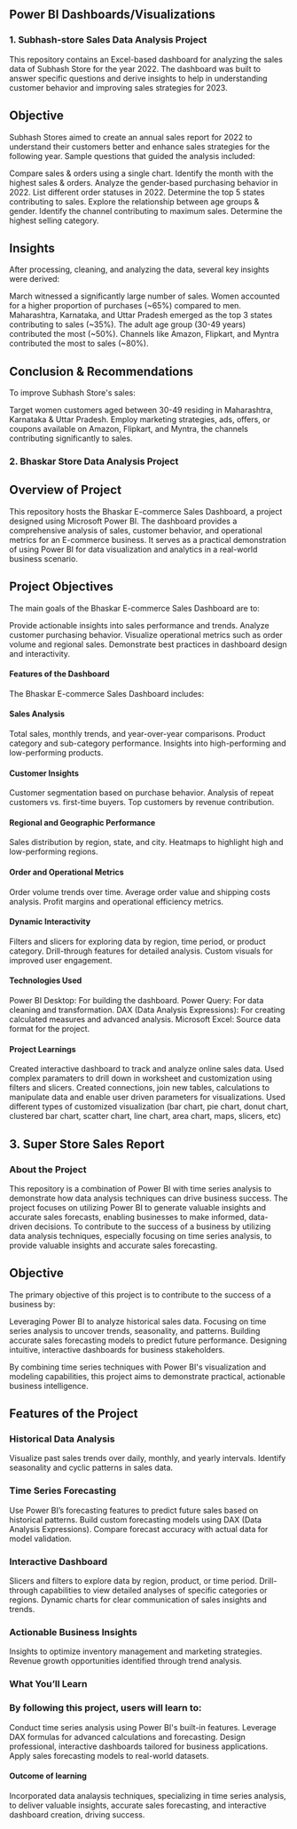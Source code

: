 ## Power BI Dashboards/Visualizations

### 1. Subhash-store Sales Data Analysis Project
This repository contains an Excel-based dashboard for analyzing the sales data of Subhash Store for the year 2022. The dashboard was built to answer specific questions and derive insights to help in understanding customer behavior and improving sales strategies for 2023.

## Objective
Subhash Stores aimed to create an annual sales report for 2022 to understand their customers better and enhance sales strategies for the following year. Sample questions that guided the analysis included:

Compare sales & orders using a single chart.
Identify the month with the highest sales & orders.
Analyze the gender-based purchasing behavior in 2022.
List different order statuses in 2022.
Determine the top 5 states contributing to sales.
Explore the relationship between age groups & gender.
Identify the channel contributing to maximum sales.
Determine the highest selling category.

## Insights

After processing, cleaning, and analyzing the data, several key insights were derived:

March witnessed a significantly large number of sales.
Women accounted for a higher proportion of purchases (~65%) compared to men.
Maharashtra, Karnataka, and Uttar Pradesh emerged as the top 3 states contributing to sales (~35%).
The adult age group (30-49 years) contributed the most (~50%).
Channels like Amazon, Flipkart, and Myntra contributed the most to sales (~80%).

## Conclusion & Recommendations

To improve Subhash Store's sales:

Target women customers aged between 30-49 residing in Maharashtra, Karnataka & Uttar Pradesh.
Employ marketing strategies, ads, offers, or coupons available on Amazon, Flipkart, and Myntra, the channels contributing significantly to sales.
               


### 2. Bhaskar Store Data Analysis Project

## Overview of Project
This repository hosts the Bhaskar E-commerce Sales Dashboard, a project designed using Microsoft Power BI. The dashboard provides a comprehensive analysis of sales, customer behavior, and operational metrics for an E-commerce business. It serves as a practical demonstration of using Power BI for data visualization and analytics in a real-world business scenario. 


## Project Objectives
The main goals of the Bhaskar E-commerce Sales Dashboard are to:

Provide actionable insights into sales performance and trends.
Analyze customer purchasing behavior.
Visualize operational metrics such as order volume and regional sales.
Demonstrate best practices in dashboard design and interactivity.


#### Features of the Dashboard
The Bhaskar E-commerce Sales Dashboard includes:

#### Sales Analysis
Total sales, monthly trends, and year-over-year comparisons.
Product category and sub-category performance.
Insights into high-performing and low-performing products.

#### Customer Insights
Customer segmentation based on purchase behavior.
Analysis of repeat customers vs. first-time buyers.
Top customers by revenue contribution.

#### Regional and Geographic Performance
Sales distribution by region, state, and city.
Heatmaps to highlight high and low-performing regions.

#### Order and Operational Metrics
Order volume trends over time.
Average order value and shipping costs analysis.
Profit margins and operational efficiency metrics.

#### Dynamic Interactivity
Filters and slicers for exploring data by region, time period, or product category.
Drill-through features for detailed analysis.
Custom visuals for improved user engagement.

#### Technologies Used
Power BI Desktop: For building the dashboard.
Power Query: For data cleaning and transformation.
DAX (Data Analysis Expressions): For creating calculated measures and advanced analysis.
Microsoft Excel: Source data format for the project.

#### Project Learnings
Created interactive dashboard to track and analyze online sales  data.
Used complex paramaters to drill down in worksheet and customization using filters and slicers.
Created connections, join new tables, calculations to manipulate data and enable user driven parameters for visualizations.
Used different types of customized visualization (bar chart, pie chart, donut chart, clustered bar chart, scatter chart, line chart, area chart, maps, slicers, etc)



## 3. Super Store Sales Report 

### About the Project
This repository is a combination of Power BI with time series analysis to demonstrate how data analysis techniques can drive business success. The project focuses on utilizing Power BI to generate valuable insights and accurate sales forecasts, enabling businesses to make informed, data-driven decisions. To contribute to the success of a business by utilizing data analysis techniques, especially focusing on time series analysis, to provide valuable insights and accurate sales forecasting.

## Objective
The primary objective of this project is to contribute to the success of a business by:

Leveraging Power BI to analyze historical sales data.
Focusing on time series analysis to uncover trends, seasonality, and patterns.
Building accurate sales forecasting models to predict future performance.
Designing intuitive, interactive dashboards for business stakeholders.

By combining time series techniques with Power BI's visualization and modeling capabilities, this project aims to demonstrate practical, actionable business intelligence.


## Features of the Project

### Historical Data Analysis
Visualize past sales trends over daily, monthly, and yearly intervals.
Identify seasonality and cyclic patterns in sales data.

### Time Series Forecasting
Use Power BI’s forecasting features to predict future sales based on historical patterns.
Build custom forecasting models using DAX (Data Analysis Expressions).
Compare forecast accuracy with actual data for model validation.

### Interactive Dashboard
Slicers and filters to explore data by region, product, or time period.
Drill-through capabilities to view detailed analyses of specific categories or regions.
Dynamic charts for clear communication of sales insights and trends.

### Actionable Business Insights
Insights to optimize inventory management and marketing strategies.
Revenue growth opportunities identified through trend analysis.


### What You’ll Learn
### By following this project, users will learn to:
Conduct time series analysis using Power BI's built-in features.
Leverage DAX formulas for advanced calculations and forecasting.
Design professional, interactive dashboards tailored for business applications.
Apply sales forecasting models to real-world datasets.


#### Outcome of learning
Incorporated data analaysis techniques, specializing in time series analysis, to deliver valuable insights, accurate sales forecasting, and interactive dashboard creation, driving success.
   
